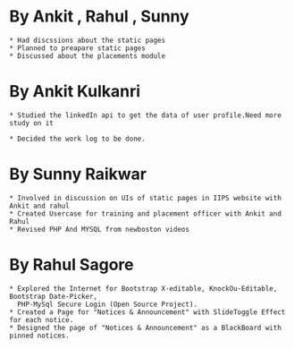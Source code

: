 By Ankit , Rahul , Sunny
========================

	* Had discssions about the static pages
	* Planned to preapare static pages
	* Discussed about the placements module



By Ankit Kulkanri
==================	

	* Studied the linkedIn api to get the data of user profile.Need more study on it

	* Decided the work log to be done.


By Sunny Raikwar 
================
	* Involved in discussion on UIs of static pages in IIPS website with Ankit and rahul 
	* Created Usercase for training and placement officer with Ankit and Rahul 
	* Revised PHP And MYSQL from newboston videos

	
By Rahul Sagore
===============

	* Explored the Internet for Bootstrap X-editable, KnockOu-Editable, Bootstrap Date-Picker,
	  PHP-MySql Secure Login (Open Source Project).
	* Created a Page for "Notices & Announcement" with SlideToggle Effect for each notice.
	* Designed the page of "Notices & Announcement" as a BlackBoard with pinned notices.

